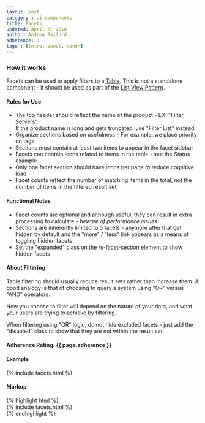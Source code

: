 ```yaml
---
layout: post
category : ui components
title: Facets
updated: April 8, 2014
author: Andrew Raiford
adherence: 3
tags : [intro, about, canon]
---
```

<div class="rs-row">

  <div class="span-3">
    <h3>How it works</h3>
    <p>Facets can be used to apply filters to a <a href="#list-view-table">Table</a>. This is not a standalone component - it should be used as part of the <a href="/ux-patterns/#list-view">List View Pattern</a>.</p>
    <h4>Rules for Use</h4>
    <ul>
      <li>The top header should reflect the name of the product - EX: "Filter Servers"<div>If the product name is long and gets truncated, use "Filter List" instead.</div></li>
      <li>Organize sections based on usefulness - For example: we place priority on tags</li>
      <li>Sections must contain at least two items to appear in the facet sidebar</li>
      <li>Facets can contain icons related to items in the table - see the Status example</li>
      <li>Only one facet section should have icons per page to reduce cognitive load</li>
      <li>Facet counts reflect the number of matching items in the total, not the number of items in the filtered result set</li>
    </ul>
    <h4>Functional Notes</h4>
    <ul>
      <li>Facet counts are optional and although useful, they can result in extra processing to calculate - <i>beware of performance issues</i></li>
      <li>Sections are inherently limited to 5 facets - anymore after that get hidden by default and the "more" / "less" link appears as a means of toggling hidden facets</li>
      <li>Set the "expanded" class on the rs-facet-section element to show hidden facets</li>
    </ul>
    <h4>About Filtering</h4>
    <p>Table filtering should usually reduce result sets rather than increase them. A good analogy is that of choosing to query a system using "OR" versus "AND" operators.</p>
    <p>How you choose to filter will depend on the nature of your data, and what your users are trying to achieve by filtering.</p>
    <p>When filtering using "OR" logic, do not hide excluded facets - just add the "disabled" class to show that they are not within the result set.</p>
    <h4>Adherence Rating: {{ page.adherence }} <span class="rs-icon-help tip" title="{{ site.adherenceRatings[page.adherence] | escape }}"></span> </h4>
  </div>
  <div class="span-8 offset-1">
    <h4>Example</h4>
    <div class="rs-facets" style="width:260px;">{% include facets.html %}</div><h4 class="markup-margin">Markup</h4>
    {% highlight html %}<div class="rs-sidebar rs-facets">
  {% include facets.html %}
</div>{% endhighlight %}
  </div>
</div>

